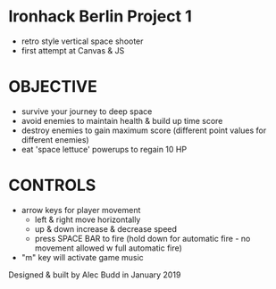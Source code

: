 # Ironhack Berlin Project 1
- retro style vertical space shooter
- first attempt at Canvas & JS

# OBJECTIVE
- survive your journey to deep space
- avoid enemies to maintain health & build up time score
- destroy enemies to gain maximum score (different point values for different enemies)
- eat 'space lettuce' powerups to regain 10 HP

# CONTROLS
- arrow keys for player movement
  - left & right move horizontally
  - up & down increase & decrease speed
  - press SPACE BAR to fire (hold down for automatic fire - no movement allowed w full automatic fire) 
- "m" key will activate game music


Designed & built by Alec Budd in January 2019